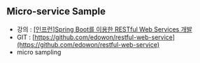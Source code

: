 ## Micro-service Sample

- 강의 : [[인프런]Spring Boot를 이용한 RESTful Web Services 개발 ](https://www.inflearn.com/course/spring-boot-restful-web-services/dashboard)
- GIT : [https://github.com/edowon/restful-web-service](https://github.com/edowon/restful-web-service)
- micro sampling

